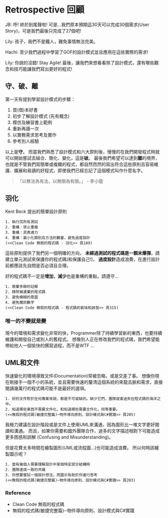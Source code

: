 # Retrospective 回顧

JB: 
呼! 終於到尾聲啦!
可是...我們原本預期這30天可以完成30個需求(User Story)，可是我們最後只完成了27個吧!

Lily: 
孩子，我們不是鐵人，難免事情無法完美。

Hachi: 
至少我們過程中學習了GOF的設計模式並且應用在這些實際的需求!

Lily:
你說的沒錯! Stay Agile! 最後，讓我們來想看看除了設計模式，還有哪些觀念和技巧能讓我們寫出更好的程式!


## 守、破、離

第一天有提到學習設計模式的步驟：
1. 買(借)本好書
2. 初步了解設計模式 (先有概念)
3. 模仿及練習書上範例
4. 重新再讀一次
5. 以實務需求思考及實作
6. 參考別人經驗

以上是**守**。
而當我們熟悉了設計模式和六大原則後，慢慢的在我們開發程式時就可以開始嘗試去組合、簡化、變化，這是**破**。
最後我們希望可以達到**離**的境界，也就是不管我們寫簡單或複雜的程式，都自然而然的寫出符合這些原則且容易維護、擴展和易讀的好程式，即使我們已經忘記了這個模式叫作什麼名字。

> 「以無法為有法，以無限為有限。」 - 李小龍


## 羽化

Kent Beck 提出的簡單設計原則
```
1. 執行完所有測試
2. 重構：禁止重複
3. 重構：具表達力
4. 重構：最小化類別及方法的數量，避免過度設計
(<<Clean Code 無瑕的程式碼 - 羽化>> 頁189)
```

這些原則提供了我們另一個明確的方向，
**未經過測試的程式碼是一顆未爆彈**，請建立單元測試來保護你的程式碼(和保護自己!)。
**過度設計**造成浪費，在進行設計前都應該先自問是否必須且合理。

好的程式碼不一定是**增加**，**減少**也是重構的重點，請遵守...
```
1. 廢棄多餘的註解
2. 移除被遺棄的程式碼
3. 避免模糊的意圖
4. 避免魔術數字
(<<Clean Code 無瑕的程式碼 - 程式碼的氣味和啟發>> 頁315)
```


### 唯一的不變就是變

現今的環境和需求變化非常的快，Programmer除了持續學習新的東西，也要持續維護和開發自己或別人的舊程式。
想像別人正在修改我們的程式碼，我們希望能帶給他人一個愉快的撰寫過程，而不是WTF ...


## UML和文件

快速變化的環境導致文件(Documentation)常被忽略，或是交差了事。
想像你現在剛接手一個不小的系統，並且需要快速的釐清這個系統的來龍去脈和需求，直接閱讀幾萬行的程式碼可能不是最好的選項。

```
1. 好的文件對於任何專案來說，都是不可或缺的。缺少它們，團隊就會迷失在程式碼的海洋之中。
2. 知道哪些東西不需要文件化，和知道哪些需要文件化，同等重要。
(<<無瑕的程式碼(敏捷完整篇)─物件導向原則、設計模式與C#實踐>> 頁205)
```

我極力建議在設計階段或是文件上使用UML來溝通，因為圖形比一堆文字更好閱讀和溝通。
而且，如果你需要和國外團隊合作，過多的文字描述相對下可能造成更多困惑和誤解 (Confusing and Misunderstanding)。

但是花費太多時間在繪製圖形(UML或流程圖...)也可能造成浪費。
所以何時該繪製圖示呢？

```
1. 當有幾個人需要理解設計中某個特定部分結構時
2. 團隊達成一致的共識
3. 你想要嘗試一個設計想法，而圖示有助於你進行思考
(<<無瑕的程式碼(敏捷完整篇)─物件導向原則、設計模式與C#實踐>> 頁203)
```


### Reference
- Clean Code 無瑕的程式碼
- 無瑕的程式碼(敏捷完整篇)─物件導向原則、設計模式與C#實踐


